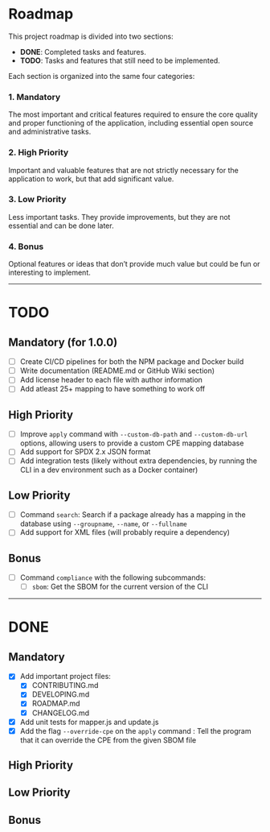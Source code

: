 # Roadmap

This project roadmap is divided into two sections:

- **DONE**: Completed tasks and features.
- **TODO**: Tasks and features that still need to be implemented.

Each section is organized into the same four categories:

### 1. Mandatory
The most important and critical features required to ensure the core quality and proper functioning of the application, including essential open source and administrative tasks.

### 2. High Priority
Important and valuable features that are not strictly necessary for the application to work, but that add significant value.

### 3. Low Priority
Less important tasks. They provide improvements, but they are not essential and can be done later.

### 4. Bonus
Optional features or ideas that don’t provide much value but could be fun or interesting to implement.

---

# TODO

## Mandatory (for 1.0.0)
- [ ] Create CI/CD pipelines for both the NPM package and Docker build
- [ ] Write documentation (README.md or GitHub Wiki section)
- [ ] Add license header to each file with author information
- [ ] Add atleast 25+ mapping to have something to work off

## High Priority
- [ ] Improve `apply` command with `--custom-db-path` and `--custom-db-url` options, allowing users to provide a custom CPE mapping database
- [ ] Add support for SPDX 2.x JSON format
- [ ] Add integration tests (likely without extra dependencies, by running the CLI in a dev environment such as a Docker container)

## Low Priority
- [ ] Command `search`: Search if a package already has a mapping in the database using `--groupname`, `--name`, or `--fullname`
- [ ] Add support for XML files (will probably require a dependency)

## Bonus
- [ ] Command `compliance` with the following subcommands:
  - [ ] `sbom`: Get the SBOM for the current version of the CLI

---

# DONE

## Mandatory
- [x] Add important project files:
  - [x] CONTRIBUTING.md
  - [x] DEVELOPING.md
  - [x] ROADMAP.md
  - [x] CHANGELOG.md
- [x] Add unit tests for mapper.js and update.js
- [x] Add the flag `--override-cpe` on the `apply` command : Tell the program that it can override the CPE from the given SBOM file

## High Priority

## Low Priority

## Bonus